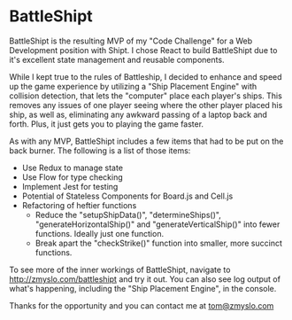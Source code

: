 # BattleShipt

BattleShipt is the resulting MVP of my "Code Challenge" for a Web Development position with Shipt. I chose React to build BattleShipt due to it's excellent state management and reusable components.

While I kept true to the rules of Battleship, I decided to enhance and speed up the game experience by utilizing a "Ship Placement Engine" with collision detection, that lets the "computer" place each player's ships. This removes any issues of one player seeing where the other player placed his ship, as well as, eliminating any awkward passing of a laptop back and forth. Plus, it just gets you to playing the game faster.

As with any MVP, BattleShipt includes a few items that had to be put on the back burner. The following is a list of those items:

* Use Redux to manage state
* Use Flow for type checking
* Implement Jest for testing
* Potential of Stateless Components for Board.js and Cell.js
* Refactoring of heftier functions
  - Reduce the "setupShipData()", "determineShips()", "generateHorizontalShip()" and "generateVerticalShip()" into fewer functions. Ideally just one function.
  - Break apart the "checkStrike()" function into smaller, more succinct functions.

To see more of the inner workings of BattleShipt, navigate to http://zmyslo.com/battleshipt and try it out. You can also see log output of what's happening, including the "Ship Placement Engine", in the console.

Thanks for the opportunity and you can contact me at tom@zmyslo.com
